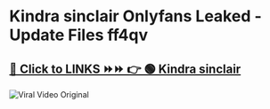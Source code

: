 
 # Kindra sinclair Onlyfans Leaked - Update Files ff4qv

## <h2><a href="https://clipsfans.com/Kindra_sinclair&ref=git">🔗 Click to LINKS ⏩⏩ 👉 🟢 Kindra sinclair </a></h2>

<a href="https://clipsfans.com/Kindra_sinclair&ref=git" rel="nofollow" data-target="animated-image.originalLink"><img src="https://i.ibb.co.com/xMMVF88/686577567.gif" alt="Viral Video Original" style="max-width: 100%; display: inline-block;" data-target="animated-image.originalImage"></a>

